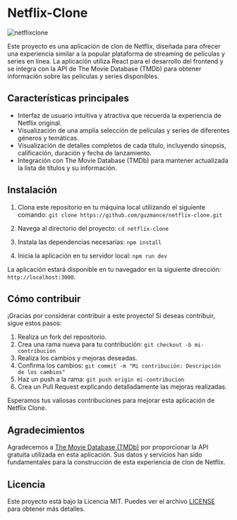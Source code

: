 # Netflix-Clone
![netflixclone](https://github.com/Guzmance/Netflix-Clone/assets/54785419/beeb7db9-50e6-4b56-a639-bf2cd105f530)

Este proyecto es una aplicación de clon de Netflix, diseñada para ofrecer una experiencia similar a la popular plataforma de streaming de películas y series en línea. La aplicación utiliza React para el desarrollo del frontend y se integra con la API de The Movie Database (TMDb) para obtener información sobre las películas y series disponibles.

## Características principales

- Interfaz de usuario intuitiva y atractiva que recuerda la experiencia de Netflix original.
- Visualización de una amplia selección de películas y series de diferentes géneros y temáticas.
- Visualización de detalles completos de cada título, incluyendo sinopsis, calificación, duración y fecha de lanzamiento.
- Integración con The Movie Database (TMDb) para mantener actualizada la lista de títulos y su información.

## Instalación

1. Clona este repositorio en tu máquina local utilizando el siguiente comando: `git clone https://github.com/guzmance/netflix-clone.git`

2. Navega al directorio del proyecto: `cd netflix-clone`

3. Instala las dependencias necesarias: `npm install`

4. Inicia la aplicación en tu servidor local: `npm run dev`

La aplicación estará disponible en tu navegador en la siguiente dirección: `http://localhost:3000`.

## Cómo contribuir

¡Gracias por considerar contribuir a este proyecto! Si deseas contribuir, sigue estos pasos:

1. Realiza un fork del repositorio.
2. Crea una rama nueva para tu contribución: `git checkout -b mi-contribucion`
3. Realiza los cambios y mejoras deseadas.
4. Confirma los cambios: `git commit -m "Mi contribución: Descripción de los cambios"`
5. Haz un push a la rama: `git push origin mi-contribucion`
6. Crea un Pull Request explicando detalladamente las mejoras realizadas.

Esperamos tus valiosas contribuciones para mejorar esta aplicación de Netflix Clone.

## Agradecimientos

Agradecemos a [The Movie Database (TMDb)](https://www.themoviedb.org/) por proporcionar la API gratuita utilizada en esta aplicación. Sus datos y servicios han sido fundamentales para la construcción de esta experiencia de clon de Netflix.

## Licencia

Este proyecto está bajo la Licencia MIT. Puedes ver el archivo [LICENSE](LICENSE) para obtener más detalles.
